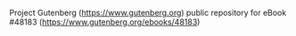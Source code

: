 Project Gutenberg (https://www.gutenberg.org) public repository for eBook #48183 (https://www.gutenberg.org/ebooks/48183)
